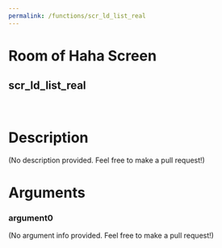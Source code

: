 ```yaml
---
permalink: /functions/scr_ld_list_real
---
```

# Room of Haha Screen  
## scr_ld_list_real  
&nbsp;  
# Description  
(No description provided. Feel free to make a pull request!) 
&nbsp;  
# Arguments
### argument0
(No argument info provided. Feel free to make a pull request!)
&nbsp;  


